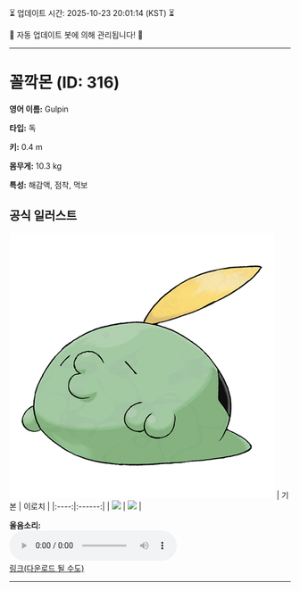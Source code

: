 
⏳ 업데이트 시간: 2025-10-23 20:01:14 (KST) ⏳

🤖 자동 업데이트 봇에 의해 관리됩니다! 🤖

---

# 꼴깍몬 (ID: 316)
**영어 이름:** Gulpin

**타입:** 독

**키:** 0.4 m

**몸무게:** 10.3 kg

**특성:** 해감액, 점착, 먹보

## 공식 일러스트
![](https://raw.githubusercontent.com/PokeAPI/sprites/master/sprites/pokemon/other/official-artwork/316.png)
| 기본 | 이로치 |
|:----:|:------:|
| <img src="http://play.pokemonshowdown.com/sprites/ani/gulpin.gif" width="200"> | <img src="http://play.pokemonshowdown.com/sprites/ani-shiny/gulpin.gif" width="200"> |

**울음소리:**<br><audio controls src="https://raw.githubusercontent.com/PokeAPI/cries/main/cries/pokemon/latest/316.ogg"></audio><br> [링크(다운로드 될 수도)](https://raw.githubusercontent.com/PokeAPI/cries/main/cries/pokemon/latest/316.ogg)


---
